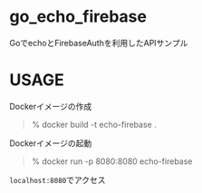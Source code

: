 # go_echo_firebase
GoでechoとFirebaseAuthを利用したAPIサンプル

# USAGE
Dockerイメージの作成
> % docker build -t echo-firebase .

Dockerイメージの起動
> % docker run -p 8080:8080 echo-firebase

`localhost:8080`でアクセス
